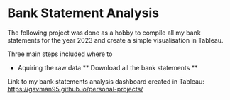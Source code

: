 # Bank Statement Analysis

The following project was done as a hobby to compile all my bank statements for the year 2023 and create a simple visualisation in Tableau.

Three main steps included where to 
* Aquiring the raw data
  ** Download all the bank statements
  **
  

Link to my bank statements analysis dashboard created in Tableau:
https://gavman95.github.io/personal-projects/
